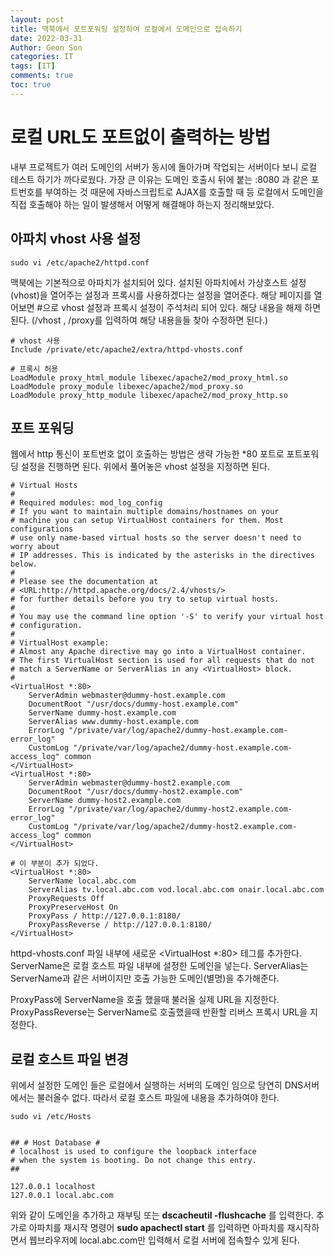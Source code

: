 ```yaml
---
layout: post
title: 맥북에서 포트포워딩 설정하여 로컬에서 도메인으로 접속하기
date: 2022-03-31
Author: Geon Son
categories: IT
tags: [IT]
comments: true
toc: true
---
```


# 로컬 URL도 포트없이 출력하는 방법
내부 프로젝트가 여러 도메인의 서버가 동시에 돌아가며 작업되는 서버이다 보니 로컬 테스트 하기가 까다로웠다.
가장 큰 이유는 도메인 호출시 뒤에 붙는 :8080 과 같은 포트번호를 부여하는 것 때문에 자바스크립트로 AJAX를 호출할 때 등
로컬에서 도메인을 직접 호출해야 하는 일이 발생해서 어떻게 해결해야 하는지 정리해보았다.

## 아파치 vhost 사용 설정

~~~
sudo vi /etc/apache2/httpd.conf
~~~

맥북에는 기본적으로 아파치가 설치되어 있다. 설치된 아파치에서 가상호스트 설정(vhost)을 열어주는 설정과
프록시를 사용하겠다는 설정을 열어준다. 해당 페이지를 열어보면 #으로 vhost 설정과 프록시 설정이 주석처리 되어 있다.
해당 내용을 해제 하면 된다. (/vhost , /proxy를 입력하여 해당 내용을들 찾아 수정하면 된다.)

~~~
# vhost 사용
Include /private/etc/apache2/extra/httpd-vhosts.conf

# 프록시 허용
LoadModule proxy_html_module libexec/apache2/mod_proxy_html.so
LoadModule proxy_module libexec/apache2/mod_proxy.so
LoadModule proxy_http_module libexec/apache2/mod_proxy_http.so
~~~


## 포트 포워딩
웹에서 http 통신이 포트번호 없이 호출하는 방법은 생략 가능한 *80 포트로 포트포워딩 설정을 진행하면 된다.
위에서 풀어놓은 vhost 설정을 지정하면 된다.

~~~
# Virtual Hosts
#
# Required modules: mod_log_config
# If you want to maintain multiple domains/hostnames on your
# machine you can setup VirtualHost containers for them. Most configurations
# use only name-based virtual hosts so the server doesn't need to worry about
# IP addresses. This is indicated by the asterisks in the directives below.
#
# Please see the documentation at
# <URL:http://httpd.apache.org/docs/2.4/vhosts/>
# for further details before you try to setup virtual hosts.
#
# You may use the command line option '-S' to verify your virtual host
# configuration.
#
# VirtualHost example:
# Almost any Apache directive may go into a VirtualHost container.
# The first VirtualHost section is used for all requests that do not
# match a ServerName or ServerAlias in any <VirtualHost> block.
#
<VirtualHost *:80>
    ServerAdmin webmaster@dummy-host.example.com
    DocumentRoot "/usr/docs/dummy-host.example.com"
    ServerName dummy-host.example.com
    ServerAlias www.dummy-host.example.com
    ErrorLog "/private/var/log/apache2/dummy-host.example.com-error_log"
    CustomLog "/private/var/log/apache2/dummy-host.example.com-access_log" common
</VirtualHost>
<VirtualHost *:80>
    ServerAdmin webmaster@dummy-host2.example.com
    DocumentRoot "/usr/docs/dummy-host2.example.com"
    ServerName dummy-host2.example.com
    ErrorLog "/private/var/log/apache2/dummy-host2.example.com-error_log"
    CustomLog "/private/var/log/apache2/dummy-host2.example.com-access_log" common
</VirtualHost>

# 이 부분이 추가 되었다.
<VirtualHost *:80>
    ServerName local.abc.com
    ServerAlias tv.local.abc.com vod.local.abc.com onair.local.abc.com
    ProxyRequests Off
    ProxyPreserveHost On
    ProxyPass / http://127.0.0.1:8180/
    ProxyPassReverse / http://127.0.0.1:8180/
</VirtualHost>
~~~

httpd-vhosts.conf 파일 내부에 새로운 &lt;VirtualHost &#42;&#58;80&gt; 테그를 추가한다.
ServerName은 로컬 호스트 파일 내부에 설정한 도메인을 넣는다.
ServerAlias는  ServerName과 같은 서버이지만 호출 가능한 도메인(별명)을 추가해준다.

ProxyPass에 ServerName을 호출 했을때 불러올 실제 URL을 지정한다.
ProxyPassReverse는 ServerName로 호출했을때 반환할 리버스 프록시 URL을 지정한다.



## 로컬 호스트 파일 변경
위에서 설정한 도메인 들은 로컬에서 실행하는 서버의 도메인 임으로 당연히 DNS서버에서는 불러올수 없다.
따라서 로컬 호스트 파일에 내용을 추가하여야 한다.
~~~
sudo vi /etc/Hosts


## # Host Database #
# localhost is used to configure the loopback interface
# when the system is booting. Do not change this entry.
##

127.0.0.1 localhost
127.0.0.1 local.abc.com

~~~

위와 같이 도메인을 추가하고 재부팅 또는 **dscacheutil -flushcache** 를 입력한다.
추가로 아파치를 재시작 명령어 **sudo apachectl start** 를 입력하면
아파치를 재시작하면서 웹브라우저에 local.abc.com만 입력해서 로컬 서버에 접속할수 있게 된다.
